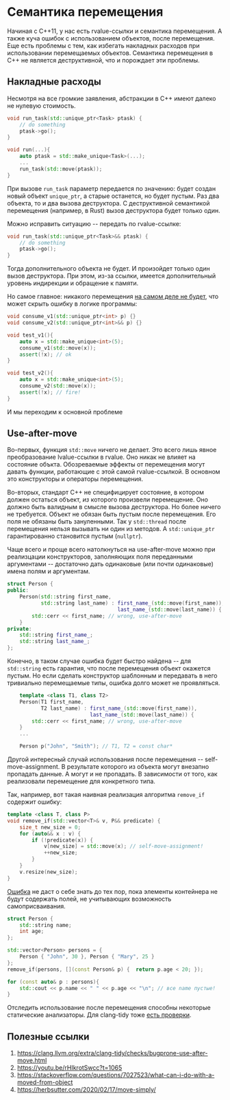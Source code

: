 # Семантика перемещения

Начиная с C++11, у нас есть rvalue-ссылки и семантика перемещения. 
А также куча ошибок с использованием объектов, после перемещения. 
Еще есть проблемы с тем, как избегать накладных расходов при использовании
перемещаемых объектов. 
Семантика перемещения в C++ не является деструктивной, что и порождает эти проблемы.

## Накладные расходы

Несмотря на все громкие заявления, абстракции в C++ имеют далеко не нулевую стоимость.

```C++
void run_task(std::unique_ptr<Task> ptask) {
    // do something
    ptask->go(); 
}

void run(...){
    auto ptask = std::make_unique<Task>(...);
    ...
    run_task(std::move(ptask));
}
```
При вызове `run_task` параметр передается по значению: будет создан новый объект `unique_ptr`, а старые останется,
но будет пустым. Раз два объекта, то и два вызова деструктора. С деструктивной 
семантикой перемещения (например, в Rust) вызов деструктора будет только один.

Можно исправить ситуацию -- передать по rvalue-ссылке:

```C++
void run_task(std::unique_ptr<Task>&& ptask) {
    // do something
    ptask->go(); 
}
```

Тогда дополнительного объекта не будет. И произойдет только один вызов деструктора.
При этом, из-за ссылки, имеется дополнительный уровень индирекции и обращение к памяти.

Но самое главное: никакого перемещения [на самом деле не будет](https://godbolt.org/z/4bbrh1), что может скрыть ошибку в логике программы:

```C++
void consume_v1(std::unique_ptr<int> p) {}
void consume_v2(std::unique_ptr<int>&& p) {}

void test_v1(){
    auto x = std::make_unique<int>(5);
    consume_v1(std::move(x));
    assert(!x); // ok
}

void test_v2(){
    auto x = std::make_unique<int>(5);
    consume_v2(std::move(x));
    assert(!x); // fire!
}
```

И мы переходим к основной проблеме

## Use-after-move

Во-первых, функция `std::move` ничего не делает. 
Это всего лишь явное преобразование lvalue-ссылки в rvalue. Оно никак не влияет на состояние объкта.
Обозреваемые эффекты от перемещения могут давать функции, работающие с этой самой rvalue-ссылкой. В основном это конструкторы и операторы перемещения.

Во-вторых, стандарт C++ не специфицирует состояние, в котором должен остаться объект, _из_ которого произвели перемещение. 
Оно должно быть валидным в смысле вызова деструктора. Но более ничего не требуется. Объект не обязан быть пустым после перемещения. Его поля не обязаны быть зануленными. Так у `std::thread` после перемещения нельзя вызывать ни один из методов. А `std::unique_ptr` гарантированно становится пустым (`nullptr`).

Чаще всего и проще всего натолкнуться на use-after-move можно при реализцации конструкторов, заполняющих поля переданными аргументами -- достаточно дать одинаковые (или почти одинаковые) имена полям и аргументам.

```C++
struct Person {
public:
    Person(std::string first_name, 
           std::string last_name) : first_name_(std::move(first_name)),
                                    last_name_(std::move(last_name)) {
        std::cerr << first_name; // wrong, use-after-move
    }
private:
    std::string first_name_;
    std::string last_name_;
};
```

Конечно, в таком случае ошибка будет быстро найдена -- для `std::string` есть гарантия, что после перемещения объект окажется пустым. Но если сделать конструктор шаблонным и передавать в него тривиально перемещаемые типы, ошибка долго может не проявляться.

```C++
    template <class T1, class T2>
    Person(T1 first_name, 
           T2 last_name) : first_name_(std::move(first_name)),
                           last_name_(std::move(last_name)) {
        std::cerr << first_name; // wrong, use-after-move
    }
    ...

    Person p("John", "Smith"); // T1, T2 = const char*
```

Другой интересный случай использования после перемещения -- self-move-assignment.
В результате которого из объекта могут внезапно пропадать данные. А могут и не пропадать. В зависимости от того, как
реализовали перемещение для конкретного типа.

Так, например, вот такая наивная реализация алгоритма `remove_if` содержит ошибку:

```C++
template <class T, class P>
void remove_if(std::vector<T>& v, P&& predicate) {
    size_t new_size = 0;
    for (auto&& x : v) {
        if (!predicate(x)) {
            v[new_size] = std::move(x); // self-move-assignment!
            ++new_size;
        }
    }
    v.resize(new_size);
}
```

[Ошибка](https://godbolt.org/z/qY5MMn) не даст о себе знать до тех пор, пока элементы контейнера не будут содержать 
полей, не учитывающих возможность самоприсваивания.

```C++
struct Person {
    std::string name;
    int age;
};

std::vector<Person> persons = {
    Person { "John", 30 }, Person { "Mary", 25 }
};
remove_if(persons, [](const Person& p) {  return p.age < 20; });

for (const auto& p : persons){
    std::cout << p.name << " " << p.age << "\n"; // все name пустые!
}
```

Отследить использование после перемещения способны некоторые статические анализаторы.
Для clang-tidy тоже [есть проверки](https://clang.llvm.org/extra/clang-tidy/checks/bugprone-use-after-move.html).

## Полезные ссылки
1. https://clang.llvm.org/extra/clang-tidy/checks/bugprone-use-after-move.html
2. https://youtu.be/rHIkrotSwcc?t=1065
3. https://stackoverflow.com/questions/7027523/what-can-i-do-with-a-moved-from-object
4. https://herbsutter.com/2020/02/17/move-simply/